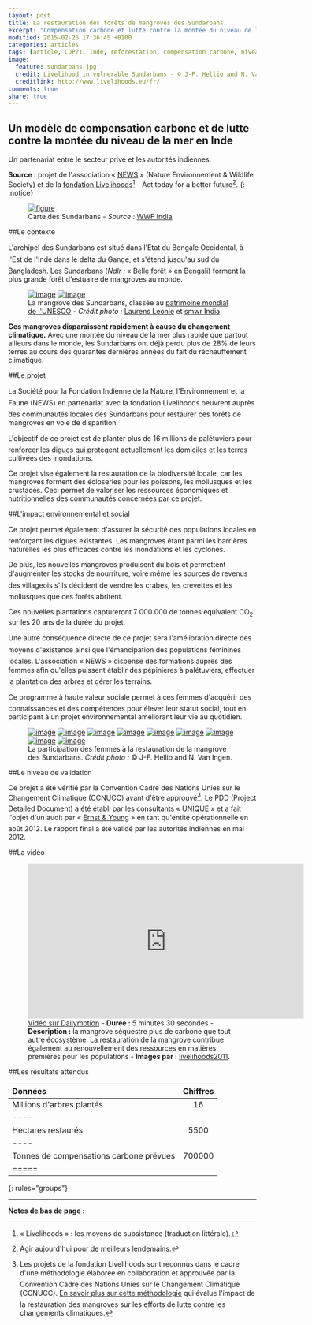 ```yaml
---
layout: post
title: La restauration des forêts de mangroves des Sundarbans
excerpt: "Compensation carbone et lutte contre la montée du niveau de la mer"
modified: 2015-02-26 17:36:45 +0100
categories: articles
tags: [article, COP21, Inde, reforestation, compensation carbone, niveau de la mer]
image:
  feature: sundarbans.jpg
  credit: Livelihood in vulnerable Sundarbans - © J-F. Hellio and N. Van Ingen
  creditlink: http://www.livelihoods.eu/fr/
comments: true
share: true
---
```

<h2>Un modèle de compensation carbone et de lutte contre la montée du niveau de la mer en Inde</h2>

Un partenariat entre le secteur privé et les autorités indiennes.

**Source :** projet de l'association « [NEWS](http://www.naturewildlife.org/ "Lien externe") » (Nature Environnement & Wildlife Society) et de la [fondation Livelihoods](http://www.livelihoods.eu/fr/ "Lien externe")[^1] - Act today for a better future[^2].
{: .notice}

<figure>
	<a href="http://www.notretribunet.fr/MonBlogGitHub/images/jpg/carte_des_sundarbans.jpg"><img src="http://bit.ly/1G1fjPD" alt="figure" /></a>
	<figcaption>Carte des Sundarbans - <i>Source :</i> <a href="http://www.wwfindia.org/" target="_blank" title="lien externe, s'ouvre dans une nouvelle fenêtre">WWF India</a></figcaption>
</figure>

##Le contexte

L'archipel des Sundarbans est situé dans l'État du Bengale Occidental, à l'Est de l'Inde dans le delta du Gange, et s'étend jusqu'au sud du Bangladesh. Les Sundarbans (*Ndlr :* « Belle forêt » en Bengali) forment la plus grande forêt d'estuaire de mangroves au monde.

<figure class="half">
	<a href="http://www.notretribunet.fr/MonBlogGitHub/images/jpg/mangrove_sunderbans_photo1.jpg"><img src="http://bit.ly/1EUCuaG" alt="image"></a>
	<a href="http://www.notretribunet.fr/MonBlogGitHub/images/jpg/mangrove_sunderbans_photo2.jpg"><img src="http://bit.ly/1Dj7FKa" alt="image"></a>
	<figcaption>La mangrove des Sundarbans, classée au <a href="http://whc.unesco.org/pg.cfm?cid=31&id_site=798" target="_blank" title="lien externe, s'ouvre dans une nouvelle fenêtre">patrimoine mondial de l'UNESCO</a> - <i>Crédit photo :</i> <a href="https://www.flickr.com/photos/23398614@N03/3745545101" target="_blank" title="lien externe, s'ouvre dans une nouvelle fenêtre">Laurens Leonie</a> et <a href="https://www.flickr.com/photos/smwrindia/15224080468" target="_blank" title="lien externe, s'ouvre dans une nouvelle fenêtre">smwr India</a></figcaption>
</figure>

**Ces mangroves disparaissent rapidement à cause du changement climatique.** Avec une montée du niveau de la mer plus rapide que partout ailleurs dans le monde, les Sundarbans ont déjà perdu plus de 28% de leurs terres au cours des quarantes dernières années du fait du réchauffement climatique.

##Le projet

La Société pour la Fondation Indienne de la Nature, l'Environnement et la Faune (NEWS) en partenariat avec la fondation Livelihoods oeuvrent auprès des communautés locales des Sundarbans pour restaurer ces forêts de mangroves en voie de disparition.

L'objectif de ce projet est de planter plus de 16 millions de palétuviers pour renforcer les digues qui protègent actuellement les domiciles et les terres cultivées des inondations.

Ce projet vise également la restauration de la biodiversité locale, car les mangroves forment des écloseries pour les poissons, les mollusques et les crustacés. Ceci permet de valoriser les ressources économiques et nutritionnelles des communautés concernées par ce projet.

##L'impact environnemental et social

Ce projet permet également d'assurer la sécurité des populations locales en renforçant les digues existantes. Les mangroves étant parmi les barrières naturelles les plus efficaces contre les inondations et les cyclones.

De plus, les nouvelles mangroves produisent du bois et permettent d'augmenter les stocks de nourriture, voire même les sources de revenus des villageois s'ils décident de vendre les crabes, les crevettes et les mollusques que ces forêts abritent.

Ces nouvelles plantations captureront 7 000 000 de tonnes équivalent CO<sub>2</sub> sur les 20 ans de la durée du projet.

Une autre conséquence directe de ce projet sera l'amélioration directe des moyens d'existence ainsi que l'émancipation des populations féminines locales. L'association « NEWS » dispense des formations auprès des femmes afin qu'elles puissent établir des pépinières à palétuviers, effectuer la plantation des arbres et gérer les terrains.

Ce programme à haute valeur sociale permet à ces femmes d'acquérir des connaissances et des compétences pour élever leur statut social, tout en participant à un projet environnemental améliorant leur vie au quotidien.

<figure class="third">
	<a href="http://www.notretribunet.fr/MonBlogGitHub/images/jpg/sunderbans_photo1.jpg"><img src="http://bit.ly/1DASPRX" alt="image"></a>
	<a href="http://www.notretribunet.fr/MonBlogGitHub/images/jpg/sunderbans_photo2.jpg"><img src="http://bit.ly/1ASvMRD" alt="image"></a>
	<a href="http://www.notretribunet.fr/MonBlogGitHub/images/jpg/sunderbans_photo3.jpg"><img src="http://bit.ly/1EUCN57" alt="image"></a>
	<a href="http://www.notretribunet.fr/MonBlogGitHub/images/jpg/sunderbans_photo4.jpg"><img src="http://bit.ly/1FGZh9W" alt="image"></a>
	<a href="http://www.notretribunet.fr/MonBlogGitHub/images/jpg/sunderbans_photo5.jpg"><img src="http://bit.ly/1zMZvJ1" alt="image"></a>
	<a href="http://www.notretribunet.fr/MonBlogGitHub/images/jpg/sunderbans_photo6.jpg"><img src="http://bit.ly/1GzzqSm" alt="image"></a>
	<a href="http://www.notretribunet.fr/MonBlogGitHub/images/jpg/sunderbans_photo7.jpg"><img src="http://bit.ly/1zMZHYH" alt="image"></a>
	<a href="http://www.notretribunet.fr/MonBlogGitHub/images/jpg/sunderbans_photo8.jpg"><img src="http://bit.ly/186XwHR" alt="image"></a>
	<a href="http://www.notretribunet.fr/MonBlogGitHub/images/jpg/sunderbans_photo9.jpg"><img src="http://bit.ly/1Dj9oiL" alt="image"></a>
	<figcaption>La participation des femmes à la restauration de la mangrove des Sundarbans. <i>Crédit photo :</i> © J-F. Hellio and N. Van Ingen.</figcaption>
</figure>

##Le niveau de validation

Ce projet a été vérifié par la Convention Cadre des Nations Unies sur le Changement Climatique (CCNUCC) avant d'être approuvé[^3]. Le PDD (Project Detailed Document) a été établi par les consultants « [UNIQUE](http://www.uniqueconsultants.org/ "Lien externe") » et a fait l'objet d'un audit par « [Ernst & Young](http://www.ey.com/FR/fr/ "Lien externe") » en tant qu'entité opérationnelle en août 2012. Le rapport final a été validé par les autorités indiennes en mai 2012.

##La vidéo

<figure>
	<iframe frameborder="0" width="560" height="315" src="http://www.dailymotion.com/embed/video/xj54s0" allowfullscreen></iframe>
	<figcaption><a href="http://www.dailymotion.com/video/xj54s0_restauration-de-la-mangrove-sundarbans-inde_lifestyle" target="_blank" title="lien externe, s'ouvre dans une nouvelle fenêtre">Vidéo sur Dailymotion</a> - <b>Durée :</b> 5 minutes 30 secondes - <b>Description :</b> la mangrove séquestre plus de carbone que tout autre écosystème. La restauration de la mangrove contribue également au renouvellement des ressources en matières premières pour les populations - <b>Images par :</b> <a href="http://www.dailymotion.com/livelihoods2011" target="_blank" title="lien externe, s'ouvre dans une nouvelle fenêtre">livelihoods2011</a>.</figcaption>
</figure>

##Les résultats attendus

| Données | Chiffres |
|:--------|:-------:|
| Millions d'arbres plantés   | 16 |
|----
| Hectares restaurés   | 5500 |
|----
| Tonnes de compensations carbone prévues   | 700000 |
|=====
{: rules="groups"}

---

**Notes de bas de page :**

[^1]:« Livelihoods » : les moyens de subsistance (traduction littérale).

[^2]:Agir aujourd'hui pour de meilleurs lendemains.

[^3]:Les projets de la fondation Livelihoods sont reconnus dans le cadre d'une méthodologie élaborée en collaboration et approuvée par la Convention Cadre des Nations Unies sur le Changement Climatique (CCNUCC). [En savoir plus sur cette méthodologie](http://cdm.unfccc.int/methodologies/DB/CKSXP498IACIQHXZPEVRJXQKZ3G5WQ "Lien externe") qui évalue l'impact de la restauration des mangroves sur les efforts de lutte contre les changements climatiques.